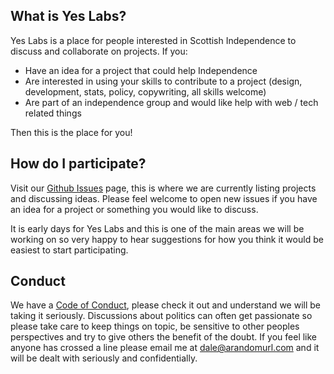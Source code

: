 ## What is Yes Labs?

Yes Labs is a place for people interested in Scottish Independence to
discuss and collaborate on projects. If you:

 * Have an idea for a project that could help Independence
 * Are interested in using your skills to contribute to a project (design, development, stats, policy, copywriting, all skills welcome)
 * Are part of an independence group and would like help with web / tech related things

Then this is the place for you!

## How do I participate?

Visit our [Github Issues](https://github.com/yes-labs/projects/issues/) page, this
is where we are currently listing projects and discussing ideas. Please feel
welcome to open new issues if you have an idea for a project or something you
would like to discuss.

It is early days for Yes Labs and this is one of the main areas we will be working
on so very happy to hear suggestions for how you think it would be easiest to start
participating.

## Conduct

We have a [Code of Conduct](https://github.com/yes-labs/projects/CODE_OF_CONDUCT.md),
please check it out and understand we will be taking it seriously. Discussions about
politics can often get passionate so please take care to keep things on topic, be
sensitive to other peoples perspectives and try to give others the benefit of the
doubt. If you feel like anyone has crossed a line please email me at
[dale@arandomurl.com](dale@arandomurl.com) and it will be dealt with seriously and
confidentially.


